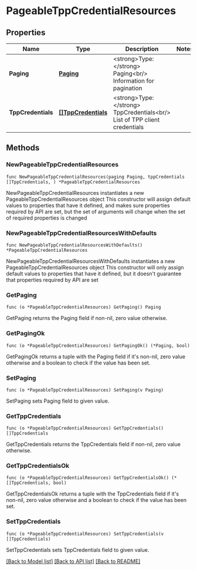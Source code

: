 # PageableTppCredentialResources

## Properties

Name | Type | Description | Notes
------------ | ------------- | ------------- | -------------
**Paging** | [**Paging**](Paging.md) | &lt;strong&gt;Type:&lt;/strong&gt; Paging&lt;br/&gt; Information for pagination | 
**TppCredentials** | [**[]TppCredentials**](TppCredentials.md) | &lt;strong&gt;Type:&lt;/strong&gt; TppCredentials&lt;br/&gt; List of TPP client credentials | 

## Methods

### NewPageableTppCredentialResources

`func NewPageableTppCredentialResources(paging Paging, tppCredentials []TppCredentials, ) *PageableTppCredentialResources`

NewPageableTppCredentialResources instantiates a new PageableTppCredentialResources object
This constructor will assign default values to properties that have it defined,
and makes sure properties required by API are set, but the set of arguments
will change when the set of required properties is changed

### NewPageableTppCredentialResourcesWithDefaults

`func NewPageableTppCredentialResourcesWithDefaults() *PageableTppCredentialResources`

NewPageableTppCredentialResourcesWithDefaults instantiates a new PageableTppCredentialResources object
This constructor will only assign default values to properties that have it defined,
but it doesn't guarantee that properties required by API are set

### GetPaging

`func (o *PageableTppCredentialResources) GetPaging() Paging`

GetPaging returns the Paging field if non-nil, zero value otherwise.

### GetPagingOk

`func (o *PageableTppCredentialResources) GetPagingOk() (*Paging, bool)`

GetPagingOk returns a tuple with the Paging field if it's non-nil, zero value otherwise
and a boolean to check if the value has been set.

### SetPaging

`func (o *PageableTppCredentialResources) SetPaging(v Paging)`

SetPaging sets Paging field to given value.


### GetTppCredentials

`func (o *PageableTppCredentialResources) GetTppCredentials() []TppCredentials`

GetTppCredentials returns the TppCredentials field if non-nil, zero value otherwise.

### GetTppCredentialsOk

`func (o *PageableTppCredentialResources) GetTppCredentialsOk() (*[]TppCredentials, bool)`

GetTppCredentialsOk returns a tuple with the TppCredentials field if it's non-nil, zero value otherwise
and a boolean to check if the value has been set.

### SetTppCredentials

`func (o *PageableTppCredentialResources) SetTppCredentials(v []TppCredentials)`

SetTppCredentials sets TppCredentials field to given value.



[[Back to Model list]](../README.md#documentation-for-models) [[Back to API list]](../README.md#documentation-for-api-endpoints) [[Back to README]](../README.md)


